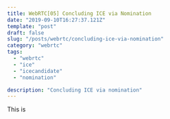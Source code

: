 ```yaml
---
title: WebRTC[05] Concluding ICE via Nomination
date: "2019-09-10T16:27:37.121Z"
template: "post"
draft: false
slug: "/posts/webrtc/concluding-ice-via-nomination"
category: "webrtc"
tags:
  - "webrtc"
  - "ice"
  - "icecandidate"
  - "nomination"

description: "Concluding ICE via nomination"
---
```


This is
